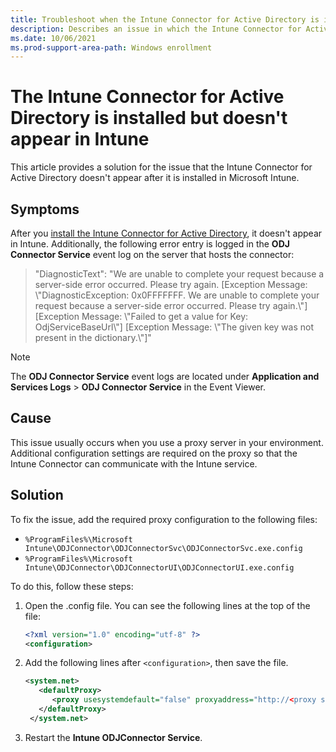 ```yaml
---
title: Troubleshoot when the Intune Connector for Active Directory is installed but doesn't appear
description: Describes an issue in which the Intune Connector for Active Directory is installed but doesn't appear in Intune, and you receive an error message.
ms.date: 10/06/2021
ms.prod-support-area-path: Windows enrollment
---
```

# The Intune Connector for Active Directory is installed but doesn't appear in Intune

This article provides a solution for the issue that the Intune Connector for Active Directory doesn't appear after it is installed in Microsoft Intune.

## Symptoms

After you [install the Intune Connector for Active Directory](/mem/intune/enrollment/windows-autopilot-hybrid#install-the-intune-connector), it doesn't appear in Intune. Additionally, the following error entry is logged in the **ODJ Connector Service** event log on the server that hosts the connector:

> "DiagnosticText": "We are unable to complete your request because a server-side error occurred. Please try again. [Exception Message: \\"DiagnosticException: 0x0FFFFFFF. We are unable to complete your request because a server-side error occurred. Please try again.\\"] [Exception Message: \\"Failed to get a value for Key: OdjServiceBaseUrl\\"] [Exception Message: \\"The given key was not present in the dictionary.\\"]"

> [!NOTE]
> The **ODJ Connector Service** event logs are located under **Application and Services Logs** > **ODJ Connector Service** in the Event Viewer.

## Cause

This issue usually occurs when you use a proxy server in your environment. Additional configuration settings are required on the proxy so that the Intune Connector can communicate with the Intune service.

## Solution

To fix the issue, add the required proxy configuration to the following files:

- `%ProgramFiles%\Microsoft Intune\ODJConnector\ODJConnectorSvc\ODJConnectorSvc.exe.config`
- `%ProgramFiles%\Microsoft Intune\ODJConnector\ODJConnectorUI\ODJConnectorUI.exe.config`

To do this, follow these steps:

1. Open the .config file. You can see the following lines at the top of the file:

    ```xml
    <?xml version="1.0" encoding="utf-8" ?>
    <configuration>
    ```

2. Add the following lines after `<configuration>`, then save the file.

    ```xml
    <system.net>
       <defaultProxy>
          <proxy usesystemdefault="false" proxyaddress="http://<proxy server address>:<port>" />
       </defaultProxy>
     </system.net>
    ```

3. Restart the **Intune ODJConnector Service**.
